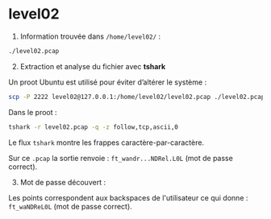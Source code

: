 # level02

1) Information trouvée dans `/home/level02/` :

```bash
./level02.pcap
```

2) Extraction et analyse du fichier avec **tshark**

Un proot Ubuntu est utilisé pour éviter d’altérer le système :

```bash
scp -P 2222 level02@127.0.0.1:/home/level02/level02.pcap ./level02.pcap
```

Dans le proot :


```bash
tshark -r level02.pcap -q -z follow,tcp,ascii,0
```

Le flux `tshark` montre les frappes caractère-par-caractère.

Sur ce `.pcap` la sortie renvoie : `ft_wandr...NDRel.L0L` (mot de passe correct).

3) Mot de passe découvert :

Les points correspondent aux backspaces de l'utilisateur ce qui donne : `ft_waNDReL0L` (mot de passe correct).
